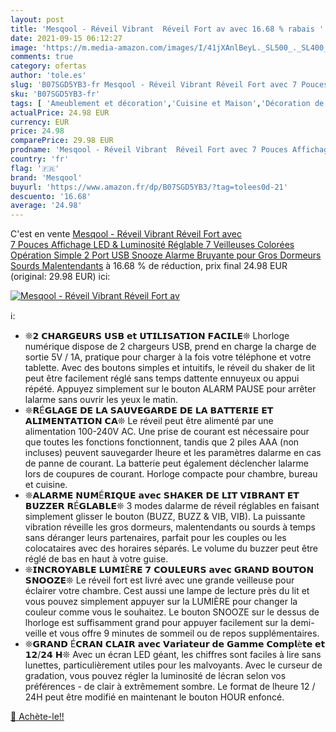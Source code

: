 ```yaml
---
layout: post
title: 'Mesqool - Réveil Vibrant  Réveil Fort av avec 16.68 % rabais '
date: 2021-09-15 06:12:27
image: 'https://m.media-amazon.com/images/I/41jXAnlBeyL._SL500_._SL400_.jpg'
comments: true
category: ofertas
author: 'tole.es'
slug: 'B07SGD5YB3-fr Mesqool - Réveil Vibrant Réveil Fort avec 7 Pouces...'
sku: 'B07SGD5YB3-fr'
tags: [ 'Ameublement et décoration','Cuisine et Maison','Décoration de la maison','Pendules et horloges','Réveils','Réveils électroniques','mesqool', ]
actualPrice: 24.98 EUR
currency: EUR
price: 24.98
comparePrice: 29.98 EUR
prodname: 'Mesqool - Réveil Vibrant  Réveil Fort avec 7 Pouces Affichage LED & Luminosité Réglable  7 Veilleuses Colorées Opération Simple  2 Port USB Snooze Alarme Bruyante pour Gros Dormeurs  Sourds  Malentendants'
country: 'fr'
flag: '🇫🇷'
brand: 'Mesqool'
buyurl: 'https://www.amazon.fr/dp/B07SGD5YB3/?tag=tolees0d-21'
descuento: '16.68'
average: '24.98'
---
```


C'est en vente [Mesqool - Réveil Vibrant  Réveil Fort avec 7 Pouces Affichage LED & Luminosité Réglable  7 Veilleuses Colorées Opération Simple  2 Port USB Snooze Alarme Bruyante pour Gros Dormeurs  Sourds  Malentendants](https://www.amazon.fr/dp/B07SGD5YB3/?tag=tolees0d-21)  à  16.68 % de réduction, prix final  24.98 EUR (original: 29.98 EUR) ici:

[![Mesqool - Réveil Vibrant  Réveil Fort av](https://m.media-amazon.com/images/I/41jXAnlBeyL._SL500_._SL400_.jpg)](https://www.amazon.fr/dp/B07SGD5YB3/?tag=tolees0d-21)

ℹ️:

- ❊𝟮 𝗖𝗛𝗔𝗥𝗚𝗘𝗨𝗥𝗦 𝗨𝗦𝗕 𝗲𝘁 𝗨𝗧𝗜𝗟𝗜𝗦𝗔𝗧𝗜𝗢𝗡 𝗙𝗔𝗖𝗜𝗟𝗘❊ Lhorloge numérique dispose de 2 chargeurs USB, prend en charge la charge de sortie 5V / 1A, pratique pour charger à la fois votre téléphone et votre tablette. Avec des boutons simples et intuitifs, le réveil du shaker de lit peut être facilement réglé sans temps dattente ennuyeux ou appui répété. Appuyez simplement sur le bouton ALARM PAUSE pour arrêter lalarme sans ouvrir les yeux le matin.
- ❊𝗥É𝗚𝗟𝗔𝗚𝗘 𝗗𝗘 𝗟𝗔 𝗦𝗔𝗨𝗩𝗘𝗚𝗔𝗥𝗗𝗘 𝗗𝗘 𝗟𝗔 𝗕𝗔𝗧𝗧𝗘𝗥𝗜𝗘 𝗘𝗧 𝗔𝗟𝗜𝗠𝗘𝗡𝗧𝗔𝗧𝗜𝗢𝗡 𝗖𝗔❊ Le réveil peut être alimenté par une alimentation 100-240V AC. Une prise de courant est nécessaire pour que toutes les fonctions fonctionnent, tandis que 2 piles AAA (non incluses) peuvent sauvegarder lheure et les paramètres dalarme en cas de panne de courant. La batterie peut également déclencher lalarme lors de coupures de courant. Horloge compacte pour chambre, bureau et cuisine.
- ❊𝗔𝗟𝗔𝗥𝗠𝗘 𝗡𝗨𝗠É𝗥𝗜𝗤𝗨𝗘 𝗮𝘃𝗲𝗰 𝗦𝗛𝗔𝗞𝗘𝗥 𝗗𝗘 𝗟𝗜𝗧 𝗩𝗜𝗕𝗥𝗔𝗡𝗧 𝗘𝗧 𝗕𝗨𝗭𝗭𝗘𝗥 𝗥É𝗚𝗟𝗔𝗕𝗟𝗘❊ 3 modes dalarme de réveil réglables en faisant simplement glisser le bouton (BUZZ, BUZZ & VIB, VIB). La puissante vibration réveille les gros dormeurs, malentendants ou sourds à temps sans déranger leurs partenaires, parfait pour les couples ou les colocataires avec des horaires séparés. Le volume du buzzer peut être réglé de bas en haut à votre guise.
- ❊𝗜𝗡𝗖𝗥𝗢𝗬𝗔𝗕𝗟𝗘 𝗟𝗨𝗠𝗜È𝗥𝗘 𝟳 𝗖𝗢𝗨𝗟𝗘𝗨𝗥𝗦 𝗮𝘃𝗲𝗰 𝗚𝗥𝗔𝗡𝗗 𝗕𝗢𝗨𝗧𝗢𝗡 𝗦𝗡𝗢𝗢𝗭𝗘❊ Le réveil fort est livré avec une grande veilleuse pour éclairer votre chambre. Cest aussi une lampe de lecture près du lit et vous pouvez simplement appuyer sur la LUMIÈRE pour changer la couleur comme vous le souhaitez. Le bouton SNOOZE sur le dessus de lhorloge est suffisamment grand pour appuyer facilement sur la demi-veille et vous offre 9 minutes de sommeil ou de repos supplémentaires.
- ❊𝗚𝗥𝗔𝗡𝗗 É𝗖𝗥𝗔𝗡 𝗖𝗟𝗔𝗜𝗥 𝗮𝘃𝗲𝗰 𝗩𝗮𝗿𝗶𝗮𝘁𝗲𝘂𝗿 𝗱𝗲 𝗚𝗮𝗺𝗺𝗲 𝗖𝗼𝗺𝗽𝗹è𝘁𝗲 𝗲𝘁 𝟭𝟮/𝟮𝟰 𝗛❊ Avec un écran LED géant, les chiffres sont faciles à lire sans lunettes, particulièrement utiles pour les malvoyants. Avec le curseur de gradation, vous pouvez régler la luminosité de lécran selon vos préférences - de clair à extrêmement sombre. Le format de lheure 12 / 24H peut être modifié en maintenant le bouton HOUR enfoncé.

[🛒 Achète-le!!](https://www.amazon.fr/dp/B07SGD5YB3/?tag=tolees0d-21)
